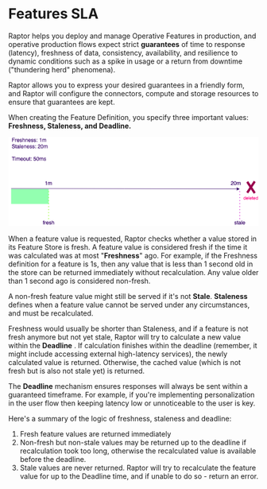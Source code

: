 # Features SLA

Raptor helps you deploy and manage Operative Features in production, and operative production flows expect strict **guarantees** of time to response (latency), freshness of data, consistency, availability, and resilience to dynamic conditions such as a spike in usage or a return from downtime ("thundering herd" phenomena).

Raptor allows you to express your desired guarantees in a friendly form, and Raptor will configure the connectors, compute and storage resources to ensure that guarantees are kept.

When creating the Feature Definition, you specify three important values: **Freshness, Staleness, and Deadline.**

![](../../../assets/feature-sla.png)

When a feature value is requested, Raptor checks whether a value stored in its Feature Store is fresh. A feature value is considered fresh if the time it was calculated was at most "**Freshness**" ago. For example, if the Freshness definition for a feature is 1s, then any value that is less than 1 second old in the store can be returned immediately without recalculation. Any value older than 1 second ago is considered non-fresh.

A non-fresh feature value might still be served if it's not **Stale**. **Staleness** defines when a feature value cannot be served under any circumstances, and must be recalculated.

Freshness would usually be shorter than Staleness, and if a feature is not fresh anymore but not yet stale, Raptor will try to calculate a new value within the **Deadline** . If calculation finishes within the deadline (remember, it might include accessing external high-latency services), the newly calculated value is returned. Otherwise, the cached value (which is not fresh but is also not stale yet) is returned.

The **Deadline** mechanism ensures responses will always be sent within a guaranteed timeframe. For example, if you're implementing personalization in the user flow then keeping latency low or unnoticeable to the user is key.

Here's a summary of the logic of freshness, staleness and deadline:

1. Fresh feature values are returned immediately
2. Non-fresh but non-stale values may be returned up to the deadline if recalculation took too long, otherwise the recalculated value is available before the deadline.
3. Stale values are never returned. Raptor will try to recalculate the feature value for up to the Deadline time, and if unable to do so - return an error.  


